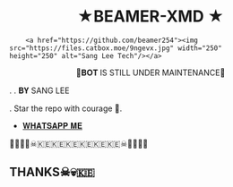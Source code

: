 <h1 align="center"> ★BEAMER-XMD ★ <br></h1>



        <a href="https://github.com/beamer254"><img                               src="https://files.catbox.moe/9ngevx.jpg" width="250"                 height="250" alt="Sang Lee Tech"/></a>




<p align="center">
🚀𝐁𝐎𝐓 IS STILL UNDER MAINTENANCE🚀  
         
  
  .  . 𝐁𝐘 SANG LEE  
  
  
  . Star the repo with courage 🌟.




- [𝐖𝐇𝐀𝐓𝐒𝐀𝐏𝐏 𝐌𝐄](https://wa.me/254116266407)


🚀🚀🏴‍☠️☠🇰🇪🇰🇪🇰🇪🇰🇪🇰🇪🇰🇪☠🏴‍☠️🚀🚀


## THANKS☠💀🇰🇪
  
